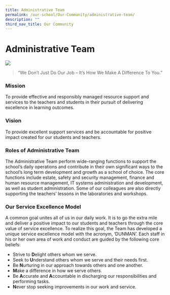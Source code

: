 ```yaml
---
title: Administrative Team
permalink: /our-school/Our-Community/administrative-team/
description: ""
third_nav_title: Our Community
---
```

# Administrative Team
![](/images/Our%20Community/EAS%20pic.png)
> “We Don’t Just Do Our Job – It’s How We Make A Difference To You.”

### Mission

To provide effective and responsibly managed resource support and services to the teachers and students in their pursuit of delivering excellence in learning outcomes.

### Vision

To provide excellent support services and be accountable for positive impact created for our students and teachers.

### Roles of Administrative Team

The Administrative Team perform wide-ranging functions to support the school’s daily operations and contribute in their own significant ways to the school’s long term development and growth as a school of choice. The core functions include estate, safety and security management, finance and human resource management, IT systems administration and development, as well as student administration. Some of our colleagues are also directly supporting the teachers’ lessons in the laboratories and workshops.

### Our Service Excellence Model

A common goal unites all of us in our daily work. It is to go the extra mile and deliver a positive impact to our students and teachers through the core value of service excellence. To realize this goal, the Team has developed a unique service excellence model with the acronym, ‘DUNMAN’. Each staff in his or her own area of work and conduct are guided by the following core beliefs:

*   Strive to **D**elight others whom we serve.
*   Seek to **U**nderstand others whom we serve and their needs first.
*   Be **N**urturing in our approach towards others and one another.
*   **M**ake a difference in how we serve others.
*   Be **A**ccurate and **A**ccountable in discharging our responsibilities and performing tasks.
*   **N**ever stop seeking improvements in our work and service.